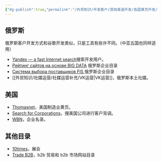 ```yaml
---
{"dg-publish":true,"permalink":"/外贸知识/开发客户/其他渠道开发/各国黄页开发/"}
---
```


## 俄罗斯

俄罗斯客户开发方式和谷歌开发类似，只是工具有些许不同。（中亚五国也同样适用）

- [Yandex — a fast Internet search](https://yandex.com/)搜索开发用户。
- [Рейтинг сайтов на основе BIG DATA](https://wwwrating.com/) 俄罗斯企业目录
- [Система выбора поставщиков FIS ](https://fis.ru/) 俄罗斯企业目录
- [[外贸知识/社媒运营/社媒运营补充/VK运营\|VK运营]]，俄罗斯本土社媒。

## 美国

- [Thomasnet](https://www.thomasnet.com/)，美国制造业黄页。
- [Search for Corporations](https://search.sunbiz.org/Inquiry/CorporationSearch/ByName)，搜美国公司进行客户背调。
- [WBN](https://www.wbnb2b.com/)，企业名录。

## 其他目录

- [10times](https://10times.com/zh-CN/)，展会
- [Trade B2B](https://www.tradeb2b.net/)，b2b 贸易和 b2b 市场网站目录

